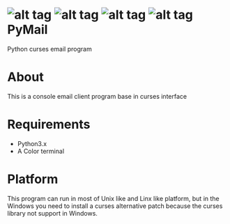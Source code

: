 ![alt tag](http://i1278.photobucket.com/albums/y516/jacklam718/pymail6_zpsc806d795.png)
![alt tag](http://i1278.photobucket.com/albums/y516/jacklam718/pymail3_zps6156bea0.png) 
![alt tag](http://i1278.photobucket.com/albums/y516/jacklam718/pymail2_zps6ba97738.png)
![alt tag](http://i1278.photobucket.com/albums/y516/jacklam718/pymail_zpsf6dfb1f8.png)
PyMail
======

Python curses email program 


About
=====
This is a console email client program base in curses interface


Requirements
============
* Python3.x
* A Color terminal


Platform
========
This program can run in most of Unix like and Linx like platform, 
but in the Windows you need to install a curses alternative patch
because the curses library not support in Windows.




